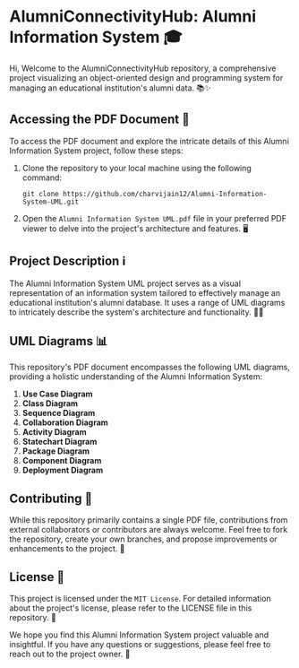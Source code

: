 # AlumniConnectivityHub: Alumni Information System 🎓

Hi, Welcome to the AlumniConnectivityHub repository, a comprehensive project visualizing an object-oriented design and programming system for managing an educational institution's alumni data. 📚✨

## Accessing the PDF Document 📄
To access the PDF document and explore the intricate details of this Alumni Information System project, follow these steps:

1. Clone the repository to your local machine using the following command:
   ```
   git clone https://github.com/charvijain12/Alumni-Information-System-UML.git
   ```

2. Open the `Alumni Information System UML.pdf` file in your preferred PDF viewer to delve into the project's architecture and features. 🖥️

## Project Description ℹ️
The Alumni Information System UML project serves as a visual representation of an information system tailored to effectively manage an educational institution's alumni database. It uses a range of UML diagrams to intricately describe the system's architecture and functionality. 🏫💼

## UML Diagrams 📊
This repository's PDF document encompasses the following UML diagrams, providing a holistic understanding of the Alumni Information System:

1. **Use Case Diagram**
2. **Class Diagram**
3. **Sequence Diagram**
4. **Collaboration Diagram**
5. **Activity Diagram**
6. **Statechart Diagram**
7. **Package Diagram**
8. **Component Diagram**
9. **Deployment Diagram**

## Contributing 🤝
While this repository primarily contains a single PDF file, contributions from external collaborators or contributors are always welcome. Feel free to fork the repository, create your own branches, and propose improvements or enhancements to the project. 🌟

## License 📜
This project is licensed under the `MIT License`. For detailed information about the project's license, please refer to the LICENSE file in this repository. 🔐

We hope you find this Alumni Information System project valuable and insightful. If you have any questions or suggestions, please feel free to reach out to the project owner. 🙌

